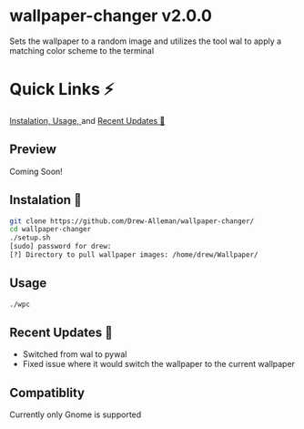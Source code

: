 # wallpaper-changer v2.0.0
Sets the wallpaper to a random image and utilizes the tool wal to apply a matching color scheme to the terminal

# Quick Links ⚡
 [Instalation, ](#instalation) [Usage, ](#usage) and [Recent Updates 🎉](#recent_updates)

## Preview
Coming Soon!

<a name="instalation"></a>
## Instalation 🔨 
```bash
git clone https://github.com/Drew-Alleman/wallpaper-changer/
cd wallpaper-changer
./setup.sh
[sudo] password for drew: 
[?] Directory to pull wallpaper images: /home/drew/Wallpaper/

```
<a name="usage"></a>
## Usage 
```bash
./wpc
```
<a name="recent_updates"></a>
## Recent Updates 🎉
* Switched from wal to pywal
* Fixed issue where it would switch the wallpaper to the current wallpaper

## Compatiblity
Currently only Gnome is supported

